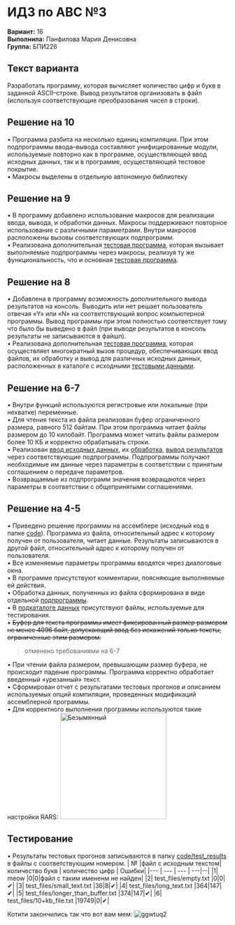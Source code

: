 # ИДЗ по АВС №3
  
**Вариант:** 16 \
**Выполнила:** Панфилова Мария Денисовна \
**Группа:** БПИ226

## Текст варианта
Разработать программу, которая вычисляет количество цифр и букв в заданной ASCII–строке. Вывод результатов организовать в файл (используя соответствующие преобразования чисел в строки).
## Решение на 10

• Программа разбита на несколько единиц компиляции. При этом подпрограммы ввода–вывода составляют унифицированные модули, используемые повторно как в программе, осуществляющей ввод исходных данных, так и в программе, осуществляющей тестовое покрытие. \
• Макросы выделены в отдельную автономную библиотеку

## Решение на 9
• В программу добавлено использование макросов для реализации ввода, вывода, и обработки данных. Макросы поддерживают повторное использование с различными параметрами. Внутри макросов расположены вызовы соответствующих подпрограмм. \
• Реализована дополнительная [тестовая программа](https://github.com/MShpiz/ACS_IHW_3/blob/main/code/test_with_macros.asm), которая вызывает выполняемые подпрограммы через макросы, реализуя ту же функциональность, что и основная [тестовая программа](https://github.com/MShpiz/ACS_IHW_3/blob/main/code/test.asm).


## Решение на 8
• Добавлена в программу возможность дополнительного вывода результатов на консоль. Выводить или нет решает пользователь отвечая «Y» или «N» на соответствующий вопрос компьютерной программы. Вывод программы при этом полностью соответствует тому что было бы выведено в файл (при выводе результатов в консоль результаты не записываются в файшл). \
• Реализована дополнительная [тестовая программа](https://github.com/MShpiz/ACS_IHW_3/blob/main/code/test.asm), которая осуществляет многократный вызов процедур, обеспечивающих ввод файлов, их обработку и вывод для различных исходных данных, расположенных в каталоге с исходными [тестовыми данными](https://github.com/MShpiz/ACS_IHW_3/tree/main/code/test_files).

## Решение на 6-7
• Внутри функций используются регистровые или локальные (при нехватке) переменные. \
• Для чтения текста из файла реализован буфер ограниченного размера, равного 512 байтам. При этом программа читает файлы размером до 10 килобайт. Программа может читать файлы размером более 10 КБ и корректно обрабатывать строки.\
• Реализован [ввод исходных данных](), их [обработка](), [вывод результатов]() через соответствующие подпрограммы. Подпрограммы получают необходимые им данные через параметры в соответствии с принятым соглашением о передаче параметров. \
• Возвращаемые из подпрограмм значения возвращаются через параметры в соответствии с общепринятыми соглашениями.
## Решение на 4-5 
• Приведено решение программы на ассемблере (исходный код в папке [code](https://github.com/MShpiz/ACS_IHW_3/tree/main/code)). Программа из файла, относительный адрес к которому получен от пользователя, читает данные. Результаты записываются в другой файл, относительный адрес к которому получен от пользователя. \
• Все изменяемые параметры программы вводятся через диалоговые окна. \
• В программе присутствуют комментарии, поясняющие выполняемые ей действия. \
• Обработка данных, полученных из файла сформирована в виде отдельной [подпрограммы](https://github.com/MShpiz/ACS_IHW_3/blob/main/code/count_letters_digits.asm). \
• В [подкаталоге данных](https://github.com/MShpiz/ACS_IHW_3/tree/main/code/test_files) присутствуют файлы, используемые для тестирования. \
• ~~Буфер для текста программы имеет фиксированный размер размером не менее 4096 байт, допускающий ввод без искажений только тексты, ограниченные этим размером.~~ 
> отменено требованиями на 6-7 

• При чтении файла размером, превышающим размер буфера, не происходит падение программы. Программа корректно обработает введенный «урезанный» текст. \
• Сформирован отчет с результатами тестовых прогонов и описанием используемых опций компиляции, проведенных модификаций ассемблерной программы. \
• Для корректного выполнения программы используются такие настройки RARS: <img width="243" alt="Безымянный" src="https://github.com/MShpiz/ACS_IHW_3/assets/88736099/dfb5d3cd-03f1-4bec-844c-85dd6559e0c1">




## Тестирование
• Результаты тестовых прогонов записываются в папку [code/test_results](https://github.com/MShpiz/ACS_IHW_3/tree/main/code/test_results) в файлы с соответствующим номером.
| № |файл с исходным текстом| количество букв | количество цифр | Ошибки| 
|--- | --- | --- | ---|--|
|1| meow |0|0|файл с таким имененм не найден|
|2| test_files/empty.txt |0|0|✔|
|3| test_files/small_text.txt |36|8|✔|
|4| test_files/long_text.txt |364|147|✔|
|5| test_files/longer_than_buffer.txt |374|147|✔|
|6| test_files/10+kb_file.txt |19749|0|✔|


Котити закончились так что вот вам мем:
![ggwtuq2](https://github.com/MShpiz/ACS_IHW_3/assets/88736099/88f6d07c-f6f3-49b0-b48d-dc9096a721db)

